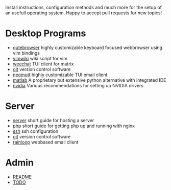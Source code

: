 
Install instructions, configuration methods and much more for the setup of an usefull operating system.
Happy to accept pull requests for new topics!

# Desktop Programs
- [qutebrowser](docs/qutebrowser.md)
    highly customizable keyboard focused webbrowser using vim bindings
- [vimwiki](docs/vimwiki.md)
    wiki script for vim
- [weechat](docs/weechat.md) TUI client for matrix
- [git](docs/GIT.md) version control software
- [neomutt](docs/neomutt.md) highly customizable TUI email client
- [matlab](docs/matlab.md) A proprietary but extensive python alternative with integrated IDE
- [nvidia](docs/nvidia.md) Various recommendations for setting up NVIDIA drivers

# Server
- [server](docs/ServerSetup.md) short guide for hosting a server
- [php](docs/php.md) short guide for getting php up and running with nginx
- [ssh](docs/ssh.md) ssh configuration
- [git](docs/GIT.md) version control software
- [rainloop](docs/rainloop.md) webbased email client

# Admin

- [README](README.md)
- [TODO](TODO.md)
